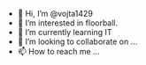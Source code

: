 - 👋 Hi, I’m @vojta1429
- 👀 I’m interested in floorball.
- 🌱 I’m currently learning IT
- 💞️ I’m looking to collaborate on ...
- 📫 How to reach me ...

<!---
vojta1429/vojta1429 is a ✨ special ✨ repository because its `README.md` (this file) appears on your GitHub profile.
You can click the Preview link to take a look at your changes.
--->
